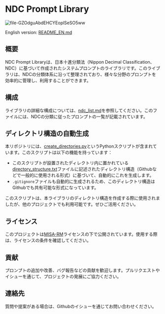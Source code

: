 # NDC Prompt Library

![file-GZOdguAbdEHCYEoplSeSO5ww](https://github.com/ThePioneerJP/ndc-prompt-library/assets/116901962/ad6e277a-f45e-44c0-a5ce-8c856c0f5967)

English version: [README_EN.md](README_EN.md)

## 概要

NDC Prompt Libraryは、日本十進分類法（Nippon Decimal Classification、NDC）に基づいて作成されたシステムプロンプトのライブラリです。このライブラリは、NDCの分類体系に沿って整理されており、様々な分野のプロンプトを効率的に管理し、利用することができます。

## 構成

ライブラリの詳細な構成については、[ndc_list.md](ndc_list.md)を参照してください。このファイルには、NDCの分類に従ったプロンプトの一覧が記載されています。

## ディレクトリ構造の自動生成

本リポジトリには、[create_directories.py](create_directories.py)というPythonスクリプトが含まれています。このスクリプトは以下の機能を持っています：

- このスクリプトが設置されたディレクトリ内に置かれている[directory_structure.txt](create_directories.py)ファイルに記述されたディレクトリ構造（Githubなどで一般的に使用される形式）に基づいて、自動的にこれを生成します。
- `.gitignore`ファイルも自動的に生成されるため、このディレクトリ構造はGithubでも共有可能な形式になっています。

このスクリプトは、本ライブラリのディレクトリ構造を作成する際に使用されましたが、他のプロジェクトでも利用可能です。ぜひご活用ください。

## ライセンス

このプロジェクトは[MISA-RM](LICENSE.md)ライセンスの下で公開されています。使用する際は、ライセンスの条件を確認してください。

## 貢献

プロンプトの追加や改善、バグ報告などの貢献を歓迎します。プルリクエストやイシューを通じて、プロジェクトの発展にご協力ください。

## 連絡先

質問や提案がある場合は、Githubのイシューを通じてお問い合わせください。
